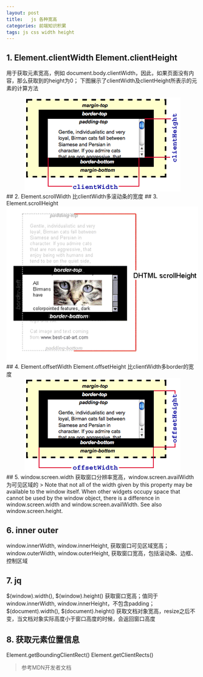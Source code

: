 ```yaml
---
layout: post
title:   js 各种宽高
categories: 前端知识积累
tags: js css width height
---
```

## 1. Element.clientWidth Element.clientHeight
用于获取元素宽高，例如 document.body.clientWidth，因此，如果页面没有内容，那么获取到的height为0；
下图展示了clientWidth及clientHeight所表示的元素的计算方法
<div  align="center">    
<img src="/images/Dimensions-client.png">
</div>
## 2. Element.scrollWidth
比clientWidth多滚动条的宽度
## 3. Element.scrollHeight
<div  align="center">    
	<img src="/images/scrollHeight.png">
</div>
## 4. Element.offsetWidth Element.offsetHeight
比clientWidth多border的宽度
<div  align="center">    
<img src="/images/Dimensions-offset.png">
</div>
## 5. window.screen.width
获取窗口分辨率宽高，window.screen.availWidth为可见区域的
> Note that not all of the width given by this property may be available to the window itself. When other widgets occupy space that cannot be used by the window object, there is a difference in window.screen.width and window.screen.availWidth. See also window.screen.height.

## 6. inner outer
window.innerWidth, window.innerHeight, 获取窗口可见区域宽高；
window.outerWidth, window.outerHeight, 获取窗口宽高，包括滚动条、边框、控制区域
## 7. jq 
$(window).width(), $(window).height() 获取窗口宽高；值同于window.innerWidth, window.innerHeight，不包含padding；
$(document).width(), $(document).height() 获取文档对象宽高，resize之后不变，当文档对象实际高度小于窗口高度的时候，会返回窗口高度
## 8. 获取元素位置信息
Element.getBoundingClientRect()
Element.getClientRects()

> 参考MDN开发者文档


